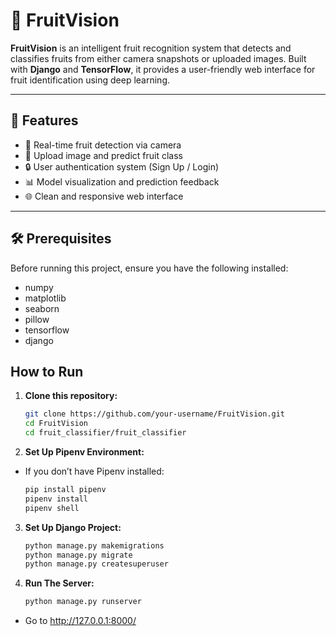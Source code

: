 # 🍎 FruitVision

**FruitVision** is an intelligent fruit recognition system that detects and classifies fruits from either camera snapshots or uploaded images. Built with **Django** and **TensorFlow**, it provides a user-friendly web interface for fruit identification using deep learning.

---

## 🚀 Features

- 🍌 Real-time fruit detection via camera
- 🍓 Upload image and predict fruit class
- 🔒 User authentication system (Sign Up / Login)
- 📊 Model visualization and prediction feedback
- 🌐 Clean and responsive web interface

---

## 🛠️ Prerequisites

Before running this project, ensure you have the following installed:
- numpy
- matplotlib
- seaborn
- pillow
- tensorflow
- django

## How to Run
1. **Clone this repository:**
   ```bash
   git clone https://github.com/your-username/FruitVision.git
   cd FruitVision
   cd fruit_classifier/fruit_classifier

2. **Set Up Pipenv Environment:**
 - If you don’t have Pipenv installed:
   ```bash
   pip install pipenv
   pipenv install
   pipenv shell

3. **Set Up Django Project:**
   ```bash
   python manage.py makemigrations
   python manage.py migrate
   python manage.py createsuperuser

4. **Run The Server:**
   ```bash
   python manage.py runserver
- Go to http://127.0.0.1:8000/



